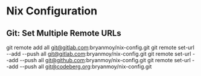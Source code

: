 # Nix Configuration

## Git: Set Multiple Remote URLs
git remote add all git@gitlab.com:bryanmoy/nix-config.git
git remote set-url --add --push all git@gitlab.com:bryanmoy/nix-config.git
git remote set-url --add --push all git@github.com:bryanmoy/nix-config.git
git remote set-url --add --push all git@codeberg.org:bryanmoy/nix-config.git
